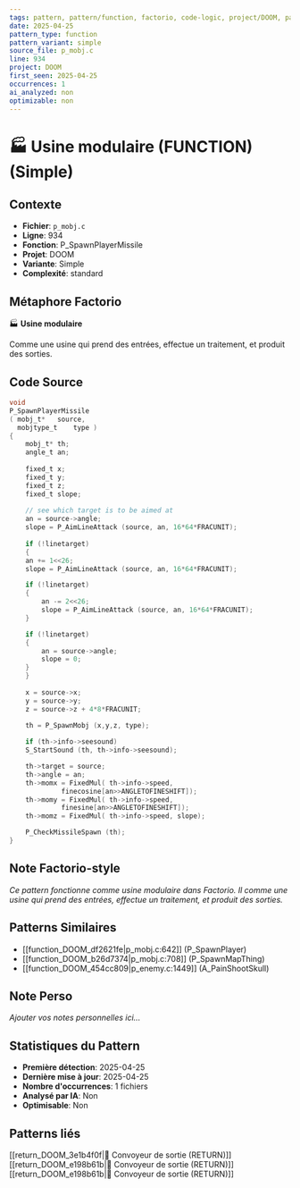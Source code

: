 ```yaml
---
tags: pattern, pattern/function, factorio, code-logic, project/DOOM, pattern/variant/simple
date: 2025-04-25
pattern_type: function
pattern_variant: simple
source_file: p_mobj.c
line: 934
project: DOOM
first_seen: 2025-04-25
occurrences: 1
ai_analyzed: non
optimizable: non
---
```


# 🏭 Usine modulaire (FUNCTION) (Simple)

## Contexte
- **Fichier**: `p_mobj.c`
- **Ligne**: 934
- **Fonction**: P_SpawnPlayerMissile
- **Projet**: DOOM
- **Variante**: Simple
- **Complexité**: standard

## Métaphore Factorio
🏭 **Usine modulaire**

Comme une usine qui prend des entrées, effectue un traitement, et produit des sorties.

## Code Source
```c
void
P_SpawnPlayerMissile
( mobj_t*	source,
  mobjtype_t	type )
{
    mobj_t*	th;
    angle_t	an;
    
    fixed_t	x;
    fixed_t	y;
    fixed_t	z;
    fixed_t	slope;
    
    // see which target is to be aimed at
    an = source->angle;
    slope = P_AimLineAttack (source, an, 16*64*FRACUNIT);
    
    if (!linetarget)
    {
	an += 1<<26;
	slope = P_AimLineAttack (source, an, 16*64*FRACUNIT);

	if (!linetarget)
	{
	    an -= 2<<26;
	    slope = P_AimLineAttack (source, an, 16*64*FRACUNIT);
	}

	if (!linetarget)
	{
	    an = source->angle;
	    slope = 0;
	}
    }
		
    x = source->x;
    y = source->y;
    z = source->z + 4*8*FRACUNIT;
	
    th = P_SpawnMobj (x,y,z, type);

    if (th->info->seesound)
	S_StartSound (th, th->info->seesound);

    th->target = source;
    th->angle = an;
    th->momx = FixedMul( th->info->speed,
			 finecosine[an>>ANGLETOFINESHIFT]);
    th->momy = FixedMul( th->info->speed,
			 finesine[an>>ANGLETOFINESHIFT]);
    th->momz = FixedMul( th->info->speed, slope);

    P_CheckMissileSpawn (th);
}
```

## Note Factorio-style
*Ce pattern fonctionne comme usine modulaire dans Factorio. Il comme une usine qui prend des entrées, effectue un traitement, et produit des sorties.*

## Patterns Similaires
- [[function_DOOM_df2621fe|p_mobj.c:642]] (P_SpawnPlayer)
- [[function_DOOM_b26d7374|p_mobj.c:708]] (P_SpawnMapThing)
- [[function_DOOM_454cc809|p_enemy.c:1449]] (A_PainShootSkull)

## Note Perso
*Ajouter vos notes personnelles ici...*

## Statistiques du Pattern
- **Première détection**: 2025-04-25
- **Dernière mise à jour**: 2025-04-25
- **Nombre d'occurrences**: 1 fichiers
- **Analysé par IA**: Non
- **Optimisable**: Non

## Patterns liés
[[return_DOOM_3e1b4f0f|🚚 Convoyeur de sortie (RETURN)]]
[[return_DOOM_e198b61b|🚚 Convoyeur de sortie (RETURN)]]
[[return_DOOM_e198b61b|🚚 Convoyeur de sortie (RETURN)]]

